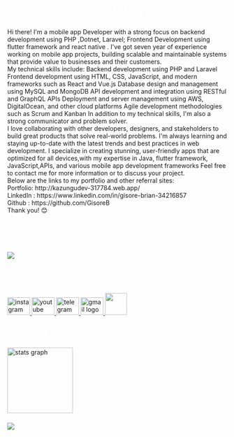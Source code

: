  <h1 align="left" style="color:white;" >KazunguDev Portfolio?</h1>

###

<p align="left">Hi there! I'm a mobile  app Developer with a strong focus on backend development using PHP ,Dotnet, Laravel; Frontend Development using flutter framework and react native . I've got  seven year of experience working on mobile app projects, building scalable and maintainable systems that provide value to businesses and their customers. <br>My technical skills include: Backend development using PHP and Laravel Frontend development using HTML, CSS, JavaScript, and modern frameworks such as React and Vue.js Database design and management using MySQL and MongoDB API development and integration using RESTful and GraphQL APIs Deployment and server management using AWS, DigitalOcean, and other cloud platforms Agile development methodologies such as Scrum and Kanban In addition to my technical skills, I'm also a strong communicator and problem solver. <br>I love collaborating with other developers, designers, and stakeholders to build great products that solve real-world problems. I'm always learning and staying up-to-date with the latest trends and best practices in web development.  I specialize in creating stunning, user-friendly apps that are optimized for all devices,with my expertise in Java, flutter framework, JavaScript,APIs,  and various mobile app development frameworks  Feel free to contact me for more information or to discuss your project. 
<br> Below are the links to my portfolio and other referral sites:  
 <br> Portfolio:  http://kazungudev-317784.web.app/  
 <br> LinkedIn :  https://www.linkedin.com/in/gisore-brian-34216857  
 <br> Github : https://github.com/GisoreB  <br> Thank you! 😊</p>

###

<h2 align="left" style="color:white;" >💻 Tech Stack</h2>

###

<div align="left">
  <a href="#">
    <img src="https://skillicons.dev/icons?i=dart,flutter,firebase,photoshop,xd,figma,vscode,androidstudio,git,github&theme=dark" />
  </a>
 
</div>

###

<h2 align="left" style="color:white;" >🌐 My socials</h2>

###

<div align="left">
  <a href="https://instagram.com/kazungudev" target="_blank">
    <img src="https://raw.githubusercontent.com/maurodesouza/profile-readme-generator/master/src/assets/icons/social/instagram/default.svg" width="52" height="40" alt="instagram logo"  />
  </a>
  <a href="[https://www.youtube.com/channel/UCE1DdPSkPONe-NfwAD038tA" target="_blank">
    <img src="https://raw.githubusercontent.com/maurodesouza/profile-readme-generator/master/src/assets/icons/social/youtube/default.svg" width="52" height="40" alt="youtube logo"  />
  </a>
  <a href="https://tlgrm.in/kazungudev" target="_blank">
    <img src="https://raw.githubusercontent.com/maurodesouza/profile-readme-generator/master/src/assets/icons/social/telegram/default.svg" width="52" height="40" alt="telegram logo"  />
  </a>
  <a href="https://kazungudev@gmail.com" target="_blank">
    <img src="https://raw.githubusercontent.com/maurodesouza/profile-readme-generator/master/src/assets/icons/social/gmail/default.svg" width="52" height="40" alt="gmail logo"  />
  </a>

  <a href="[http://kazungudev-317784.web.app/" target="_blank" rel="noreferrer">
  <img src="https://s3-eu-west-1.amazonaws.com/tpd/logos/60e537346fa87d00016b77cc/0x0.png" width="50" />
  </a>
  
</div>

<h2 align="left" style="color:white;" >🔥 GitHub Stats</h2>

<div align="left">
 
 
   <img src="https://github-readme-streak-stats.herokuapp.com/?user=amirbayat0&theme=tokyonight&hide_border=false" height="150" alt="stats graph"  />
 
 
</div>

###

<a href="https://www.buymeacoffee.com/AmirBayat"><img src="https://img.buymeacoffee.com/button-api/?text=Buy me a coffee&emoji=☕&slug=AmirBayat&button_colour=5F7FFF&font_colour=ffffff&font_family=Cookie&outline_colour=000000&coffee_colour=FFDD00" /></a>





 






  
 
